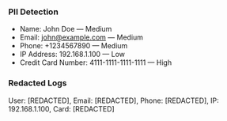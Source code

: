 ### PII Detection
- Name: John Doe — Medium
- Email: john@example.com — Medium
- Phone: +1234567890 — Medium
- IP Address: 192.168.1.100 — Low
- Credit Card Number: 4111-1111-1111-1111 — High

### Redacted Logs
User: [REDACTED], Email: [REDACTED], Phone: [REDACTED], IP: 192.168.1.100, Card: [REDACTED]